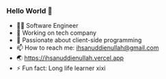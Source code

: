 ### Hello World 👋


<!-- **ihsanuddienullah/ihsanuddienullah** is a ✨ _special_ ✨ repository because its `README.md` (this file) appears on your GitHub profile. -->

- 👨‍💻 Software Engineer
- 🌱 Working on tech company
- 🤔 Passionate about client-side programming
- 📫 How to reach me: ihsanuddienullah@gmail.com
- 🌏 https://ihsanuddienullah.vercel.app
- ⚡ Fun fact: Long life learner xixi
